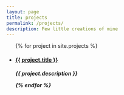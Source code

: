 ```yaml
---
layout: page
title: projects
permalink: /projects/
description: Few little creations of mine
---
```


<ul>

{% for project in site.projects %}

<div>
<li><h4><a href="{{ project.url | prepend: site.baseurl | prepend: site.url }}">{{ project.title }}</a><h5>{{ project.description }}

{% endfor %}

</ul>

